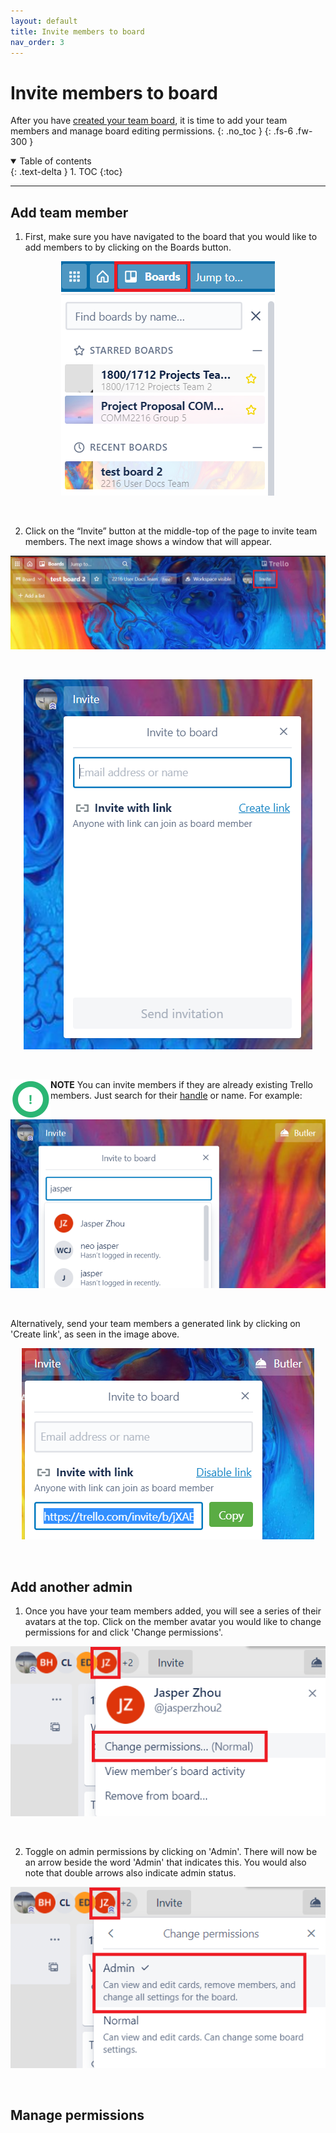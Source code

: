 ```yaml
---
layout: default
title: Invite members to board
nav_order: 3
---
```


# Invite members to board
After you have [created your team board](https://cheesypudding.github.io/Jasper-Test-Docs/docs/configuration/), it is time to add your team members and manage board editing permissions.
{: .no_toc }
{: .fs-6 .fw-300 }

<details open markdown="block">
  <summary>
    Table of contents
  </summary>
  {: .text-delta }
1. TOC
{:toc}
</details>

---

## Add team member
1. First, make sure you have navigated to the board that you would like to add members to by clicking on the Boards button.

<p align="center">
  <img src="https://github.com/CheesyPudding/Jasper-Test-Docs/blob/gh-pages/assets/images/invite-members-step-1-image-1.png?raw=true">
</p>
<br />

2. Click on the “Invite” button at the middle-top of the page to invite team members. The next image shows a window that will appear.

<p align="center">
  <img src="https://github.com/CheesyPudding/Jasper-Test-Docs/blob/gh-pages/assets/images/invite-members-step-2-image-1.png?raw=true">
</p>
<br />

<p align="center">
  <img src="https://github.com/CheesyPudding/Jasper-Test-Docs/blob/gh-pages/assets/images/invite-members-step-2-image-2.png?raw=true">
</p>
<br />

<img align="left" src="https://github.com/CheesyPudding/Jasper-Test-Docs/blob/gh-pages/assets/images/alert.png?raw=true">**NOTE** You can invite members if they are already existing Trello members. Just search for their [handle](https://cheesypudding.github.io/Jasper-Test-Docs/docs/search/) or name.
For example:
<br />
<p align="center">
  <img src="https://github.com/CheesyPudding/Jasper-Test-Docs/blob/gh-pages/assets/images/invite-members-step-2-image-3.png?raw=true">
</p>
<br />

Alternatively, send your team members a generated link by clicking on 'Create link', as seen in the image above.
<p align="center">
  <img src="https://github.com/CheesyPudding/Jasper-Test-Docs/blob/gh-pages/assets/images/invite-members-step-2-image-4.png?raw=true">
</p>
<br />


## Add another admin
1. Once you have your team members added, you will see a series of their avatars at the top. Click on the member avatar you would like to change permissions for and click 'Change permissions'.

<p align="center">
  <img src="https://github.com/CheesyPudding/Jasper-Test-Docs/blob/gh-pages/assets/images/invite-members-add-admin-step-1-image-1.png?raw=true">
</p>
<br />

2. Toggle on admin permissions by clicking on 'Admin'. There will now be an arrow beside the word 'Admin' that indicates this. You would also note that double arrows also indicate admin status.

<p align="center">
  <img src="https://github.com/CheesyPudding/Jasper-Test-Docs/blob/gh-pages/assets/images/invite-members-add-admin-step-2-image-1.png?raw=true">
</p>
<br />


## Manage permissions

